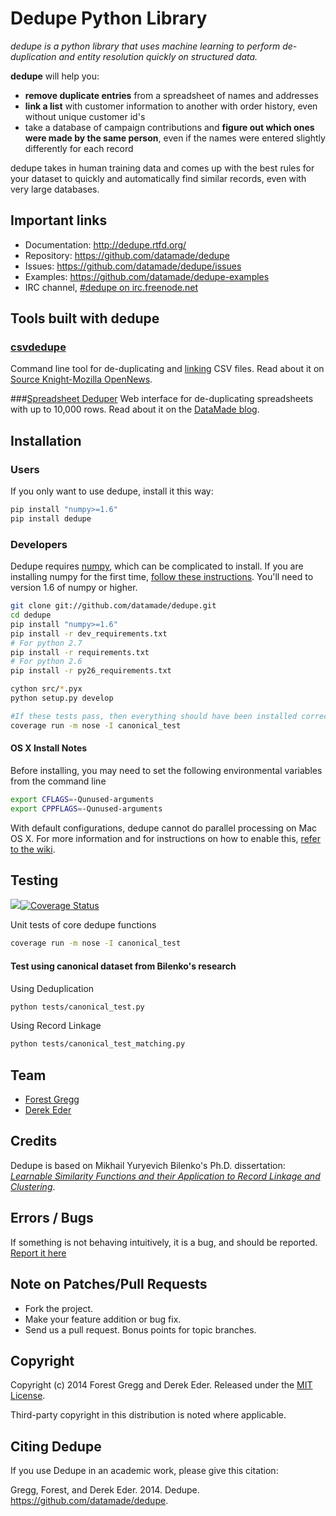 # Dedupe Python Library

_dedupe is a python library that uses machine learning to perform de-duplication and entity resolution quickly on structured data._

__dedupe__ will help you: 

* __remove duplicate entries__ from a spreadsheet of names and addresses
* __link a list__ with customer information to another with order history, even without unique customer id's
* take a database of campaign contributions and __figure out which ones were made by the same person__, even if the names were entered slightly differently for each record

dedupe takes in human training data and comes up with the best rules for your dataset to quickly and automatically find similar records, even with very large databases.

## Important links
* Documentation: http://dedupe.rtfd.org/
* Repository: https://github.com/datamade/dedupe
* Issues: https://github.com/datamade/dedupe/issues
* Examples: https://github.com/datamade/dedupe-examples
* IRC channel, [#dedupe on irc.freenode.net](http://webchat.freenode.net/?channels=dedupe)

## Tools built with dedupe

### [csvdedupe](https://github.com/datamade/csvdedupe)
Command line tool for de-duplicating and [linking](https://github.com/datamade/csvdedupe#csvlink-usage) CSV files. Read about it on [Source Knight-Mozilla OpenNews](https://source.opennews.org/en-US/articles/introducing-cvsdedupe/).

###[Spreadsheet Deduper](http://dedupe.datamade.us/)
Web interface for de-duplicating spreadsheets with up to 10,000 rows. Read about it on the [DataMade blog](http://datamade.us/blog/introducing-spreadsheet-deduper/).

## Installation

### Users

If you only want to use dedupe, install it this way:

```bash
pip install "numpy>=1.6"
pip install dedupe
```

### Developers

Dedupe requires [numpy](http://numpy.scipy.org/), which can be complicated to install. 
If you are installing numpy for the first time, 
[follow these instructions](http://docs.scipy.org/doc/numpy/user/install.html). You'll need to version 1.6 of numpy or higher.

```bash
git clone git://github.com/datamade/dedupe.git
cd dedupe
pip install "numpy>=1.6"
pip install -r dev_requirements.txt
# For python 2.7
pip install -r requirements.txt
# For python 2.6
pip install -r py26_requirements.txt

cython src/*.pyx
python setup.py develop

#If these tests pass, then everything should have been installed correctly!
coverage run -m nose -I canonical_test
```

#### OS X Install Notes

Before installing, you may need to set the following environmental
variables from the command line 

```bash 
export CFLAGS=-Qunused-arguments 
export CPPFLAGS=-Qunused-arguments
```

With default configurations, dedupe cannot do parallel processing on Mac OS X.
For more information and for instructions on how to enable this, [refer to the
wiki](http://dedupe.readthedocs.org/en/latest/OSX-Install-Notes.html).

## Testing

[<img src="https://travis-ci.org/datamade/dedupe.png" />](https://travis-ci.org/datamade/dedupe)[![Coverage Status](https://coveralls.io/repos/datamade/dedupe/badge.png?branch=master)](https://coveralls.io/r/datamade/dedupe?branch=master)

Unit tests of core dedupe functions
```bash
coverage run -m nose -I canonical_test
```

#### Test using canonical dataset from Bilenko's research
  
Using Deduplication
```bash
python tests/canonical_test.py
```

Using Record Linkage
```bash
python tests/canonical_test_matching.py
```


## Team

* [Forest Gregg](mailto:fgregg@gmail.com)
* [Derek Eder](mailto:derek.eder@gmail.com)

## Credits

Dedupe is based on Mikhail Yuryevich Bilenko's Ph.D. dissertation: [*Learnable Similarity Functions and their Application to Record Linkage and Clustering*](http://www.cs.utexas.edu/~ml/papers/marlin-dissertation-06.pdf).

## Errors / Bugs

If something is not behaving intuitively, it is a bug, and should be reported.
[Report it here](https://github.com/datamade/dedupe/issues)


## Note on Patches/Pull Requests
 
* Fork the project.
* Make your feature addition or bug fix.
* Send us a pull request. Bonus points for topic branches.

## Copyright

Copyright (c) 2014 Forest Gregg and Derek Eder. Released under the [MIT License](https://github.com/datamade/dedupe/blob/master/LICENSE).

Third-party copyright in this distribution is noted where applicable.

## Citing Dedupe
If you use Dedupe in an academic work, please give this citation:

Gregg, Forest, and Derek Eder. 2014. Dedupe. https://github.com/datamade/dedupe.
